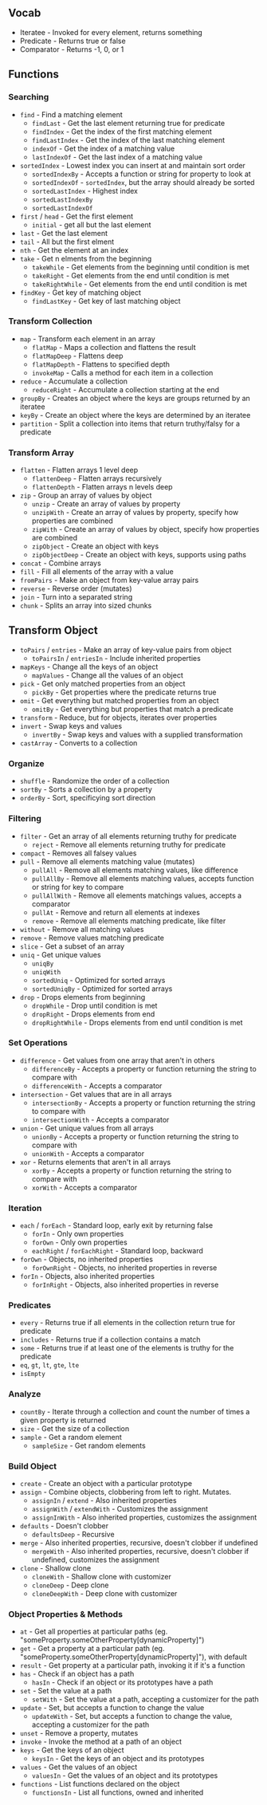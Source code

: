 ## Vocab

* Iteratee - Invoked for every element, returns something
* Predicate - Returns true or false
* Comparator - Returns -1, 0, or 1

## Functions

### Searching

* `find` - Find a matching element
    * `findLast` - Get the last element returning true for predicate
    * `findIndex` - Get the index of the first matching element
    * `findLastIndex` - Get the index of the last matching element
    * `indexOf` - Get the index of a matching value
    * `lastIndexOf` - Get the last index of a matching value
* `sortedIndex` - Lowest index you can insert at and maintain sort order
    * `sortedIndexBy` - Accepts a function or string for property to look at
    * `sortedIndexOf` - `sortedIndex`, but the array should already be sorted
    * `sortedLastIndex` - Highest index
    * `sortedLastIndexBy`
    * `sortedLastIndexOf`
* `first` / `head` - Get the first element
    * `initial` - get all but the last element
* `last` - Get the last element
* `tail` - All but the first elment
* `nth` - Get the element at an index
* `take` - Get n elments from the beginning
    * `takeWhile` - Get elements from the beginning until condition is met
    * `takeRight` - Get elements from the end until condition is met
    * `takeRightWhile` - Get elements from the end until condition is met
* `findKey` - Get key of matching object
    * `findLastKey` - Get key of last matching object

### Transform Collection

* `map` - Transform each element in an array
    * `flatMap` - Maps a collection and flattens the result
    * `flatMapDeep` - Flattens deep
    * `flatMapDepth` - Flattens to specified depth
    * `invokeMap` - Calls a method for each item in a collection
* `reduce` - Accumulate a collection
    * `reduceRight` - Accumulate a collection starting at the end
* `groupBy` - Creates an object where the keys are groups returned by an iteratee
* `keyBy` - Create an object where the keys are determined by an iteratee
* `partition` - Split a collection into items that return truthy/falsy for a predicate

### Transform Array

* `flatten` - Flatten arrays 1 level deep
    * `flattenDeep` - Flatten arrays recursively
    * `flattenDepth` - Flatten arrays n levels deep
* `zip` - Group an array of values by object
    * `unzip` - Create an array of values by property
    * `unzipWith` - Create an array of values by property, specify how properties are combined
    * `zipWith` - Create an array of values by object, specify how properties are combined
    * `zipObject` - Create an object with keys
    * `zipObjectDeep` - Create an object with keys, supports using paths
* `concat` - Combine arrays
* `fill` - Fill all elements of the array with a value
* `fromPairs` - Make an object from key-value array pairs
* `reverse` - Reverse order (mutates)
* `join` - Turn into a separated string
* `chunk` - Splits an array into sized chunks

## Transform Object

* `toPairs` / `entries` - Make an array of key-value pairs from object
    * `toPairsIn` / `entriesIn` - Include inherited properties
* `mapKeys` - Change all the keys of an object
    * `mapValues` - Change all the values of an object
* `pick` - Get only matched properties from an object
    * `pickBy` - Get properties where the predicate returns true
* `omit` - Get everything but matched properties from an object
    * `omitBy` - Get everything but properties that match a predicate
* `transform` - Reduce, but for objects, iterates over properties
* `invert` - Swap keys and values
    * `invertBy` - Swap keys and values with a supplied transformation
* `castArray` - Converts to a collection

### Organize

* `shuffle` - Randomize the order of a collection
* `sortBy` - Sorts a collection by a property
* `orderBy` - Sort, specificying sort direction

### Filtering

* `filter` - Get an array of all elements returning truthy for predicate
    * `reject` - Remove all elements returning truthy for predicate
* `compact` - Removes all falsey values
* `pull` - Remove all elements matching value (mutates)
    * `pullAll` - Remove all elements matching values, like difference
    * `pullAllBy` - Remove all elements matching values, accepts function or string for key to compare
    * `pullAllWith` - Remove all elements matchings values, accepts a comparator
    * `pullAt` - Remove and return all elements at indexes
    * `remove` - Remove all elements matching predicate, like filter
* `without` - Remove all matching values
* `remove` - Remove values matching predicate
* `slice` - Get a subset of an array
* `uniq` - Get unique values
    * `uniqBy`
    * `uniqWith`
    * `sortedUniq` - Optimized for sorted arrays
    * `sortedUniqBy` - Optimized for sorted arrays
* `drop` - Drops elements from beginning
    * `dropWhile` - Drop until condition is met
    * `dropRight` - Drops elements from end
    * `dropRightWhile` - Drops elements from end until condition is met

### Set Operations

* `difference` - Get values from one array that aren't in others
    * `differenceBy` - Accepts a property or function returning the string to compare with
    * `differenceWith` - Accepts a comparator
* `intersection` - Get values that are in all arrays
    * `intersectionBy` - Accepts a property or function returning the string to compare with
    * `intersectionWith` - Accepts a comparator
* `union` - Get unique values from all arrays
    * `unionBy` - Accepts a property or function returning the string to compare with
    * `unionWith` - Accepts a comparator
* `xor` - Returns elements that aren't in all arrays
    * `xorBy` - Accepts a property or function returning the string to compare with
    * `xorWith` - Accepts a comparator

### Iteration

* `each` / `forEach` - Standard loop, early exit by returning false
    * `forIn` - Only own properties
    * `forOwn` - Only own properties
    * `eachRight` / `forEachRight` - Standard loop, backward
* `forOwn` - Objects, no inherited properties
    * `forOwnRight` - Objects, no inherited properties in reverse
* `forIn` - Objects, also inherited properties
    * `forInRight` - Objects, also inherited properties in reverse

### Predicates

* `every` - Returns true if all elements in the collection return true for predicate
* `includes` - Returns true if a collection contains a match
* `some` - Returns true if at least one of the elements is truthy for the predicate
* `eq`, `gt`, `lt`, `gte`, `lte`
* `isEmpty`

### Analyze

* `countBy` - Iterate through a collection and count the number of times a given property is returned
* `size` - Get the size of a collection
* `sample` - Get a random element
    * `sampleSize` - Get random elements

### Build Object

* `create` - Create an object with a particular prototype
* `assign` - Combine objects, clobbering from left to right. Mutates.
    * `assignIn` / `extend` - Also inherited properties
    * `assignWith` / `extendWith` - Customizes the assignment
    * `assignInWith` - Also inherited properties, customizes the assignment
* `defaults` - Doesn't clobber
    * `defaultsDeep` - Recursive
* `merge` - Also inherited properties, recursive, doesn't clobber if undefined
    * `mergeWith` - Also inherited properties, recursive, doesn't clobber if undefined, customizes the assignment
* `clone` - Shallow clone
    * `cloneWith` - Shallow clone with customizer
    * `cloneDeep` - Deep clone
    * `cloneDeepWith` - Deep clone with customizer

### Object Properties & Methods

* `at` - Get all properties at particular paths (eg. "someProperty.someOtherProperty[dynamicProperty]")
* `get` - Get a property at a particular path (eg. "someProperty.someOtherProperty[dynamicProperty]"), with default
* `result` - Get property at a particular path, invoking it if it's a function
* `has` - Check if an object has a path
    * `hasIn` - Check if an object or its prototypes have a path
* `set` - Set the value at a path
    * `setWith` - Set the value at a path, accepting a customizer for the path
* `update` - Set, but accepts a function to change the value
    * `updateWith` - Set, but accepts a function to change the value, accepting a customizer for the path
* `unset` - Remove a property, mutates
* `invoke` - Invoke the method at a path of an object
* `keys` - Get the keys of an object
    * `keysIn` - Get the keys of an object and its prototypes
* `values` - Get the values of an object
    * `valuesIn` - Get the values of an object and its prototypes
* `functions` - List functions declared on the object
    * `functionsIn` - List all functions, owned and inherited
